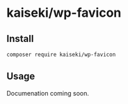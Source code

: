 # kaiseki/wp-favicon

## Install

```bash
composer require kaiseki/wp-favicon
```

## Usage

Documenation coming soon.

